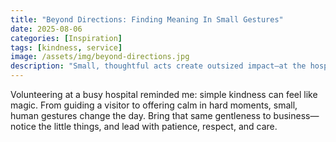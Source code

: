 ```yaml
---
title: "Beyond Directions: Finding Meaning In Small Gestures"
date: 2025-08-06
categories: [Inspiration]
tags: [kindness, service]
image: /assets/img/beyond-directions.jpg
description: "Small, thoughtful acts create outsized impact—at the hospital, at work, and in everyday life."
---
```

Volunteering at a busy hospital reminded me: simple kindness can feel like magic.
From guiding a visitor to offering calm in hard moments, small, human gestures
change the day. Bring that same gentleness to business—notice the little things,
and lead with patience, respect, and care.
